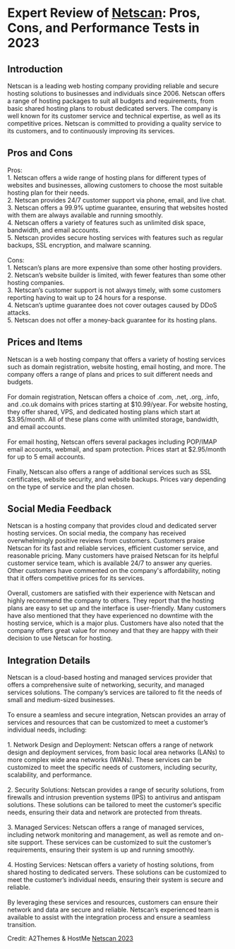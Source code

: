 <h1>Expert Review of <a href="https://a2themes.com/netscan-reviews">Netscan</a>: Pros, Cons, and Performance Tests in 2023</h1>
<h2>Introduction</h2>
Netscan is a leading web hosting company providing reliable and secure hosting solutions to businesses and individuals since 2006. Netscan offers a range of hosting packages to suit all budgets and requirements, from basic shared hosting plans to robust dedicated servers. The company is well known for its customer service and technical expertise, as well as its competitive prices. Netscan is committed to providing a quality service to its customers, and to continuously improving its services.
<h2>Pros and Cons</h2>
Pros: <br>1. Netscan offers a wide range of hosting plans for different types of websites and businesses, allowing customers to choose the most suitable hosting plan for their needs.<br>2. Netscan provides 24/7 customer support via phone, email, and live chat.<br>3. Netscan offers a 99.9% uptime guarantee, ensuring that websites hosted with them are always available and running smoothly.<br>4. Netscan offers a variety of features such as unlimited disk space, bandwidth, and email accounts.<br>5. Netscan provides secure hosting services with features such as regular backups, SSL encryption, and malware scanning.<br><br>Cons: <br>1. Netscan’s plans are more expensive than some other hosting providers.<br>2. Netscan’s website builder is limited, with fewer features than some other hosting companies.<br>3. Netscan’s customer support is not always timely, with some customers reporting having to wait up to 24 hours for a response.<br>4. Netscan’s uptime guarantee does not cover outages caused by DDoS attacks.<br>5. Netscan does not offer a money-back guarantee for its hosting plans.
<h2>Prices and Items</h2>
Netscan is a web hosting company that offers a variety of hosting services such as domain registration, website hosting, email hosting, and more. The company offers a range of plans and prices to suit different needs and budgets.<br><br>For domain registration, Netscan offers a choice of .com, .net, .org, .info, and .co.uk domains with prices starting at $10.99/year. For website hosting, they offer shared, VPS, and dedicated hosting plans which start at $3.95/month. All of these plans come with unlimited storage, bandwidth, and email accounts.<br><br>For email hosting, Netscan offers several packages including POP/IMAP email accounts, webmail, and spam protection. Prices start at $2.95/month for up to 5 email accounts.<br><br>Finally, Netscan also offers a range of additional services such as SSL certificates, website security, and website backups. Prices vary depending on the type of service and the plan chosen.
<h2>Social Media Feedback</h2>
Netscan is a hosting company that provides cloud and dedicated server hosting services. On social media, the company has received overwhelmingly positive reviews from customers. Customers praise Netscan for its fast and reliable services, efficient customer service, and reasonable pricing. Many customers have praised Netscan for its helpful customer service team, which is available 24/7 to answer any queries. Other customers have commented on the company's affordability, noting that it offers competitive prices for its services.<br><br>Overall, customers are satisfied with their experience with Netscan and highly recommend the company to others. They report that the hosting plans are easy to set up and the interface is user-friendly. Many customers have also mentioned that they have experienced no downtime with the hosting service, which is a major plus. Customers have also noted that the company offers great value for money and that they are happy with their decision to use Netscan for hosting.
<h2>Integration Details</h2>
Netscan is a cloud-based hosting and managed services provider that offers a comprehensive suite of networking, security, and managed services solutions. The company’s services are tailored to fit the needs of small and medium-sized businesses. <br><br>To ensure a seamless and secure integration, Netscan provides an array of services and resources that can be customized to meet a customer’s individual needs, including:<br><br>1. Network Design and Deployment: Netscan offers a range of network design and deployment services, from basic local area networks (LANs) to more complex wide area networks (WANs). These services can be customized to meet the specific needs of customers, including security, scalability, and performance.<br><br>2. Security Solutions: Netscan provides a range of security solutions, from firewalls and intrusion prevention systems (IPS) to antivirus and antispam solutions. These solutions can be tailored to meet the customer’s specific needs, ensuring their data and network are protected from threats.<br><br>3. Managed Services: Netscan offers a range of managed services, including network monitoring and management, as well as remote and on-site support. These services can be customized to suit the customer’s requirements, ensuring their system is up and running smoothly.<br><br>4. Hosting Services: Netscan offers a variety of hosting solutions, from shared hosting to dedicated servers. These solutions can be customized to meet the customer’s individual needs, ensuring their system is secure and reliable.<br><br>By leveraging these services and resources, customers can ensure their network and data are secure and reliable. Netscan’s experienced team is available to assist with the integration process and ensure a seamless transition.
<p>Credit: A2Themes & HostMe <a href="https://a2themes.com/netscan-reviews">Netscan 2023</a></p>